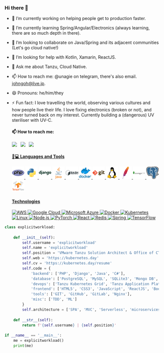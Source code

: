 ### Hi there 👋
- 🔭 I’m currently working on helping people get to production faster.
- 🌱 I’m currently learning Spring/Angular/Electronics (always learning, there are so much depth in there).
- 👯 I’m looking to collaborate on Java/Spring and its adjacent communities (Let's go cloud native!)
- 🤔 I’m looking for help with Kotlin, Xamarin, ReactJS.
- 💬 Ask me about Tanzu, Cloud Native.
- 📫 How to reach me: @unagie on telegram, there's also email. johngoh@live.jp.
- 😄 Pronouns: he/him/they
- ⚡ Fun fact: I love travelling the world, observing various cultures and how people live their life. I love fixing electronics (broken or not), and never turned back on my interest. Currently building a (dangerous) UV steriliser with UV-C.

  #### 📫 How to reach me:
 
  [<img src="https://img.icons8.com/color/48/000000/linkedin.png" width="3.5%"/>](https://www.linkedin.com/in/gohjohn/) &nbsp; [<img src="https://img.icons8.com/fluent/48/000000/instagram-new.png" width="3.5%"/>](https://www.instagram.com/johngoh/)  &nbsp; <a href="mailto:johngoh@live.jp"> <img src="https://img.icons8.com/fluent/48/000000/gmail.png" width="3.5%"/>
 
  #### 👨💻 Languages and Tools <br />
  <code><img height="40" src="https://raw.githubusercontent.com/github/explore/80688e429a7d4ef2fca1e82350fe8e3517d3494d/topics/php/php.png"></code>
  <code><img height="40" src="https://raw.githubusercontent.com/github/explore/80688e429a7d4ef2fca1e82350fe8e3517d3494d/topics/python/python.png"></code>
  <code><img height="40" src="https://raw.githubusercontent.com/github/explore/80688e429a7d4ef2fca1e82350fe8e3517d3494d/topics/django/django.png"></code>
  <code><img height="40" src="https://raw.githubusercontent.com/github/explore/80688e429a7d4ef2fca1e82350fe8e3517d3494d/topics/java/java.png"></code>
  <code><img height="40" src="https://raw.githubusercontent.com/github/explore/80688e429a7d4ef2fca1e82350fe8e3517d3494d/topics/bash/bash.png"></code>
  <code><img height="40" src="https://raw.githubusercontent.com/github/explore/80688e429a7d4ef2fca1e82350fe8e3517d3494d/topics/docker/docker.png"></code>
  <code><img height="40" src="https://raw.githubusercontent.com/github/explore/80688e429a7d4ef2fca1e82350fe8e3517d3494d/topics/git/git.png"></code>
  <code><img height="40" src="https://raw.githubusercontent.com/github/explore/80688e429a7d4ef2fca1e82350fe8e3517d3494d/topics/linux/linux.png"></code>
  <code><img height="40" src="https://raw.githubusercontent.com/github/explore/80688e429a7d4ef2fca1e82350fe8e3517d3494d/topics/maven/maven.png"></code>
  <code><img height="40" src="https://raw.githubusercontent.com/github/explore/80688e429a7d4ef2fca1e82350fe8e3517d3494d/topics/mongodb/mongodb.png"></code>
  <code><img height="40" src="https://raw.githubusercontent.com/github/explore/80688e429a7d4ef2fca1e82350fe8e3517d3494d/topics/postgresql/postgresql.png"></code>
  <code><img height="40" src="https://raw.githubusercontent.com/github/explore/80688e429a7d4ef2fca1e82350fe8e3517d3494d/topics/tensorflow/tensorflow.png"></code>

  #### Technologies
  ![AWS](https://img.shields.io/badge/-AWS-000?&logo=Amazon-AWS&logoColor=F90)
  ![Google Cloud](https://img.shields.io/badge/-Google-000?&logo=Google-Cloud)
  ![Microsoft Azure](https://img.shields.io/badge/Azure-000?logo=microsoft-azure)
  ![Docker](https://img.shields.io/badge/-Docker-000?&logo=Docker)
  ![Kubernetes](https://img.shields.io/badge/-Kubernetes-000?&logo=Kubernetes)
  ![Linux](https://img.shields.io/badge/-Linux-000?&logo=Linux)
  ![Node.js](https://img.shields.io/badge/-Node.js-000?&logo=node.js)
  ![PyTorch](https://img.shields.io/badge/-PyTorch-000?&logo=PyTorch)
  ![React](https://img.shields.io/badge/-React-000?&logo=React)
  ![Redis](https://img.shields.io/badge/-Redis-000?&logo=Redis)
  ![Spring](https://img.shields.io/badge/-Spring-000?&logo=Spring)
  ![TensorFlow](https://img.shields.io/badge/-TensorFlow-000?&logo=TensorFlow)


```python
class explicitworkload:

    def __init__(self):
        self.username = 'explicitworkload'
        self.name = 'explicitworkload'
        self.position = 'VMware Tanzu Solution Architect & Office of CTO Ambassador'
        self.web = 'https://kubernetes.day'
        self.cv = 'https://kubernetes.day/resume'
        self.code = {
            'backend': ['PHP', 'Django', 'Java', 'C#'],
            'database': ['PostgreSQL', 'MySQL', 'SQLite3', 'Mongo DB', 'Redis'],
            'devops': ['Tanzu Kubernetes Grid', 'Tanzu Application Platform', 'vSphere with Tanzu', 'Docker', 'Podman', 'Linux', 'Jenkins', 'GitHub Actions', 'AWS', 'Proxmox'],
            'frontend': ['HTML5', 'CSS3', 'JavaScript', 'ReactJS', 'Boostrap'],
            'tools': ['GIT', 'GitHub', 'GitLab', 'Nginx'],
            'misc': ['TDD', 'ML']
        }
        self.architecture = ['SPA', 'MVC', 'Serverless', 'microservices']

    def __str__(self):
        return f'{self.username} | {self.position}'

if __name__ == '__main__':
    me = explicitworkload()
    print(me)

```

